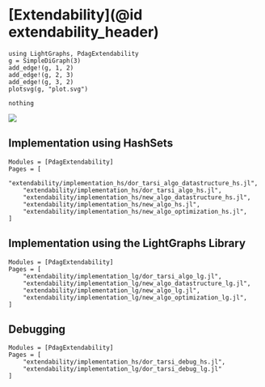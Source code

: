 # [Extendability](@id extendability_header)

```@eval
using LightGraphs, PdagExtendability
g = SimpleDiGraph(3)
add_edge!(g, 1, 2)
add_edge!(g, 2, 3)
add_edge!(g, 3, 2)
plotsvg(g, "plot.svg")

nothing
```

![](plot.svg)

## Implementation using HashSets

```@autodocs
Modules = [PdagExtendability]
Pages = [
	"extendability/implementation_hs/dor_tarsi_algo_datastructure_hs.jl",
	"extendability/implementation_hs/dor_tarsi_algo_hs.jl",
	"extendability/implementation_hs/new_algo_datastructure_hs.jl",
	"extendability/implementation_hs/new_algo_hs.jl",
	"extendability/implementation_hs/new_algo_optimization_hs.jl",
]
```

## Implementation using the LightGraphs Library

```@autodocs
Modules = [PdagExtendability]
Pages = [
	"extendability/implementation_lg/dor_tarsi_algo_lg.jl",
	"extendability/implementation_lg/new_algo_datastructure_lg.jl",
	"extendability/implementation_lg/new_algo_lg.jl",
	"extendability/implementation_lg/new_algo_optimization_lg.jl",
]
```

## Debugging

```@autodocs
Modules = [PdagExtendability]
Pages = [
	"extendability/implementation_hs/dor_tarsi_debug_hs.jl",
	"extendability/implementation_lg/dor_tarsi_debug_lg.jl"
]
```